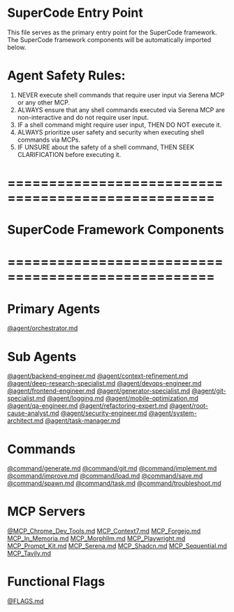 # SuperCode Entry Point

This file serves as the primary entry point for the SuperCode framework.
The SuperCode framework components will be automatically imported below.

# Agent Safety Rules:
1. NEVER execute shell commands that require user input via Serena MCP or any other MCP.
2. ALWAYS ensure that any shell commands executed via Serena MCP are non-interactive and do not require user input.
3. IF a shell command might require user input, THEN DO NOT execute it.
4. ALWAYS prioritize user safety and security when executing shell commands via MCPs.
5. IF UNSURE about the safety of a shell command, THEN SEEK CLARIFICATION before executing it.

# ===================================================
# SuperCode Framework Components
# ===================================================

# Primary Agents
[@agent/orchestrator.md](./agent/orchestrator.md)

# Sub Agents
[@agent/backend-engineer.md](./agent/backend-engineer.md)
[@agent/context-refinement.md](./agent/context-refinement.md)
[@agent/deep-research-specialist.md](./agent/deep-research-specialist.md)
[@agent/devops-engineer.md](./agent/devops-engineer.md)
[@agent/frontend-engineer.md](./agent/frontend-engineer.md)
[@agent/generator-specialist.md](./agent/generator-specialist.md)
[@agent/git-specialist.md](./agent/git-specialist.md)
[@agent/logging.md](./agent/logging.md)
[@agent/mobile-optimization.md](./agent/mobile-optimization.md)
[@agent/qa-engineer.md](./agent/qa-engineer.md)
[@agent/refactoring-expert.md](./agent/refactoring-expert.md)
[@agent/root-cause-analyst.md](./agent/root-cause-analyst.md)
[@agent/security-engineer.md](./agent/security-engineer.md)
[@agent/system-architect.md](./agent/system-architect.md)
[@agent/task-manager.md](./agent/task-manager.md)

# Commands
[@command/generate.md](./command/generate.md)
[@command/git.md](./command/git.md)
[@command/implement.md](./command/implement.md)
[@command/improve.md](./command/improve.md)
[@command/load.md](./command/load.md)
[@command/save.md](./command/save.md)
[@command/spawn.md](./command/spawn.md)
[@command/task.md](./command/task.md)
[@command/troubleshoot.md](./command/troubleshoot.md)

# MCP Servers
[@MCP_Chrome_Dev_Tools.md](MCP_Chrome_Dev_Tools.md)
[MCP_Context7.md](MCP_Context7.md)
[MCP_Forgejo.md](MCP_Forgejo.md)
[MCP_In_Memoria.md](MCP_In_Memoria.md)
[MCP_Morphllm.md](MCP_Morphllm.md)
[MCP_Playwright.md](MCP_Playwright.md)
[MCP_Prompt_Kit.md](MCP_Prompt_Kit.md)
[MCP_Serena.md](MCP_Serena.md)
[MCP_Shadcn.md](MCP_Shadcn.md)
[MCP_Sequential.md](MCP_Sequential.md)
[MCP_Tavily.md](MCP_Tavily.md)

# Functional Flags
[@FLAGS.md](FLAGS.md)
